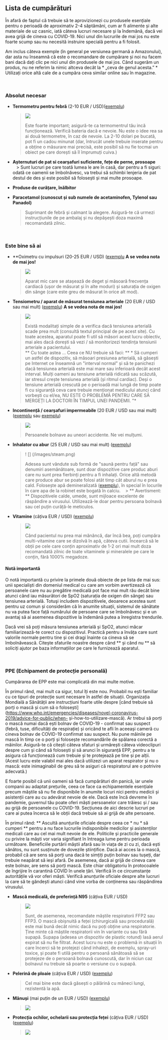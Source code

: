 ## Lista de cumpărături

În afară de faptul că trebuie să te aprovizionezi cu produsele esențiale pentru o perioadă de aproximativ 2-4 săptămâni, cum ar fi alimente și alte materiale de uz casnic, iată câteva lucruri necesare și la îndemână, dacă vei avea grijă de cineva cu COVID-19. Nici unul din lucrurile de mai jos nu este foarte scump sau nu necesită instruire specială pentru a fi folosit.

Am inclus câteva exemple (în general pe versiunea germană a Amazonului), dar asta nu înseamnă că este o recomandare de cumpărare și noi nu facem bani dacă dați clic pe nici unul din produsele de mai jos. Când sugerăm un produs, nu ne referim la nimic altceva decât la * „ceva de genul acesta.” * Utilizați orice altă cale de a cumpăra ceva similar online sau în magazine.

&nbsp;

### Absolut necesar

* **Termometru pentru febră** (2-10 EUR / USD)([exemplu](https://www.amazon.de/gp/product/B001NYHXYS))
   > ![](/images/thermometer.png)
   >
   > Este foarte important; asigură-te ca termomentrul tău incă funcționează. Verifică bateria dacă e nevoie. Nu este o idee rea sa ai două termometre, în caz de nevoie. La 2-10 dolari pe bucată, pot fi un cadou minunat (dar, întrucât unele trebuie inserate pentru a obține o măsurare mai precisă, este posibil să nu fie tocmai un obiect pe care dorești să îl împrumuți cuiva.)

* **Așternuturi de pat si cearșafuri suficiente, fețe de perne, prosoape**
   
   > Sunt lucruri pe care toată lumea le are în casă, dar pentru a fi siguri: odată ce oamenii se îmbolnăvesc, va trebui să schimbi lenjeria de pat destul de des și este posibil să folosești și mai multe prosoape.
   
* **Produse de curățare, înălbitor**

* **Paracetamol (cunoscut și sub numele de acetaminofen, Tylenol sau Panadol)**

   > Suprimant de febră și calmant la alegere. Asigură-te că urmezi instrucțiunile de pe ambalaj și nu depășești doza maximă recomandată zilnic.

&nbsp;

### Este bine să ai

* **Oximetru cu impulsuri (20-25 EUR / USD) ([exemplu](https://www.amazon.de/gp/product/B07P3ZS6L3) **A se vedea nota de mai jos!**
   > ![](/images/pulse-oxi.png)
   >
   > Aparat mic care se atașează de deget și măsoară frecvența cardiacă (ușor de măsurat și în alte moduri) și saturația de oxigen din sânge (care este greu de măsurat în orice alt mod).

* **Tensiometru / aparat de măsurat tensiunea arteriale** (20 EUR / USD sau mai mult) ([exemplu](https://www.amazon.de/gp/product/B07KY867ZH)) **A se vedea nota de mai jos!**
   > ![](/images/blood-pressure.png)
   >
   > Există modalitați simple de a verifica dacă tensiunea arterială scade prea mult (consultă textul principal de pe acest site). Cu toate acestea, aparatul poate fi util să măsori acest lucru obiectiv, mai ales dacă dorești să vezi / să monitorizezi tendința tensiunii arteriale a pacientului. <br>
   > ** Cu toate astea ... Ceea ce NU trebuie să faci: ** * Să cumperi un astfel de dispozitiv, să măsoari presiunea arterială, să găsești pe Internet ce înseamnă un "interval normal" și să te panichezi dacă tensiunea arterială este mai mare sau inferioară decât acest interval. Mulți oameni au tensiune arterială ridicată sau scăzută, iar stresul crește tensiunea arterială (și ritmul cardiac). Deși o tensiune arterială crescută pe o perioadă mai lungă de timp poate fi cu siguranță ceva care trebuie menționat medicului atunci cănd vorbești cu el/ea, NU ESTE O PROBLEMĂ PENTRU CARE SĂ MERGEȚI LA DOCTORI ÎN TIMPUL UNEI PANDEMII. "*
   
* **Incontinență / cearșafuri impermeabile** (20 EUR / USD sau mai mult) ([exemplu](https://www.amazon.de/Comfortcare-Inkontinenz-Bettw%C3%A4sche-waschbar-Blau/dp/B07W7CCQVG) sau [exemplu](https://www.amazon.de/Co-operative-Independent-Living-Bettdeckenbezug-wasserabweisend/dp/B00BJMA8X2))
   > ![](/images/sheet.png)
   >
   > Persoanele bolnave au uneori accidente. Ne vei mulțumi.

* **Inhalator cu abur** (25 EUR / USD sau mai mult) ([exemplu](https://www.amazon.de/gp/product/B07SNQH6CZ))
   > ! [] (/images/steam.png)
   >
   > Adesea sunt vândute sub formă de "saună pentru față" sau denumiri asemănătoare, sunt doar dispozitive care produc aburi care nu sunt prea fierbinți pentru a fi inhalați. Orice altă metodă care produce abur se poate folosi atât timp cât aburul nu e prea cald. Folosește apă demineralizată ([exemplu](https://www.amazon.de/gp/product/B07J5Y95MQ)), în special în locurile în care apa de la robinet este bogată în calciu.
   > ** Avertisment: ** Dispozitivele calde, umede, sunt mijloace excelente de răspândire a virusului. Utilizează-le doar pentru persoana bolnavă sau cel puțin curăță-le meticulos.

* **Vitamine** (câțiva EUR / USD) ([exemplu](https://www.amazon.de/dp/B07S63PCZK))
   > ![](/images/multi-vitamin.png)
   >
   > Când pacientul nu prea mai mănâncă, dar încă bea, poți cumpăra multi-vitamine care se dizolvă în apă, câteva cutii. Încearcă să le obții pe cele care conțin aproximativ de 1-2 ori mai mult doza recomandată zilnic de toate vitaminele și mineralele pe care le conțin, fără 1000% megadoze.

#### Notă importantă

O notă importantă cu privire la primele două obiecte de pe lista de mai sus: unii specialiști din domeniul medical cu care am vorbim avertizează că persoanele care nu au pregătire medicală pot face mai mult rău decât bine atunci când iau măsurători de SpO2 (saturația de oxigen din sânge) sau tensiunea arterială. Totuşi includem dispozitivele, deoarece acestea sunt pentru uz comun și considerăm că în anumite situații, sistemul de sănătate nu va putea face față numărului de persoane care se îmbolnăvesc și e un avantaj să ai asemenea dispozitive la îndemână putea a înregistra trendurile.

Dacă vrei să poți măsura tensiunea arterială și SpO2, atunci măcar familiarizează-te corect cu dispozitivul. Practică pentru a învăța care sunt valorile normale pentru tine și cei dragi înainte ca cineva să se îmbolnăvească. Citește sfaturile noastre despre când ** și când nu ** să soliciți ajutor pe baza informațiilor pe care le furnizează aparatul.

&nbsp;

### PPE (Echipament de protecție personală)

Cumpărarea de EPP este mai complicată din mai multe motive.

În primul rând, mai mult ca sigur, totul îți este nou. Probabil nu ești familiar cu ce tipuri de protecție sunt necesare în astfel de situații. Organizația Mondială a Sănătății are instrucțiuni foarte utile despre [când trebuie să porți o mască și cum să o folosești](https://www.who.int/emergencies/diseases/novel-coronavirus-2019/advice-for-public/when- și-how-to-utilizare-mască). Ar trebui să porți o mască numai dacă ești bolnav de COVID-19 - confirmat sau suspect (febră, tuse, dificultăți de respirație) și oricând te afli în aceeași cameră cu cineva bolnav de COVID-19 confirmat sau suspect. Nu pune mâinile pe mască în timp ce o porți și folosește recomandările de spălarea corectă a mâinilor. Asigură-te că citești câteva sfaturi și urmărești câteva videoclipuri despre cum și când să folosești și să arunci în siguranță EPP, pentru a te asigura că funcționează cum trebuie și te protejează pe tine și pe alții. (Acest lucru este valabil mai ales dacă utilizezi un aparat respirator și nu o mască: este inimaginabil de greu să te asiguri că respiratorul are o potrivire adecvată.)

E foarte posibil că unii oameni să facă cumpărături din panică, iar unele companii au adaptat prețurile, ceea ce face ca echipamentele esențiale precum măștile să nu fie disponibile în anumite locuri nici pentru medicii și asistenții care au cu adevărat nevoie de ele. Dacă este încă devreme în pandemie, guvernul tău poate oferi măști persoanelor care trăiesc și / sau au grijă de persoanele cu COVID-19. Secțiunea de aici descrie lucruri pe care ai putea încerca să le obții dacă trebuie să ai grijă de alte persoane.

În primul rând: ** Ascultă anunțurile oficiale despre ceea ce * nu * să cumperi ** pentru a nu face lucrurile indisponibile medicilor și asistenților medicali care au cel mai mult nevoie de ele. Politicile și practicile generale cu privire la măști vor varia signifiant în întreaga lume pentru perioada următoare. Beneficiile purtării măștii afară sau în viața de zi cu zi, dacă ești sănătos, nu sunt susținute de dovezile științifice. Dacă ai acces la o mască, probabil că are sens să porți una dacă te simțiți puțin bolnav sau tușeți, dar trebuie neapărat să ieși afară. De asemenea, dacă ai grijă de cineva care este bolnav, are sens să porți mască. Este chiar obligatoriu în protocoalele de îngrijire în carantină COVID în unele țări. Verifică în ce circumstanțe autoritățile vă vor oferi măști. Verifică anunțurile oficiale despre alte lucruri la care să te gândești atunci când vine vorba de conținerea sau răspândirea virusului.

* **Mască medicală, de preferință N95** (câțiva EUR / USD)
   > ![](/images/mask.png)
   >
   > Sunt, de asemenea, recomandate măștile respiratorii FFP2 sau FFP3. O mască obișnuită a feței (chirurgicală sau procedurală) este mai bună decât nimic dacă nu poți obține una respiratorie. Ține minte că măștile respiratorii vin în variante cu sau fără supapă. Supapa (adesea un dispozitiv de plastic rotund) lasă aerul expirat să nu fie filtrat. Acest lucru nu este o problemă in situații în care încerci să te protejezi când inhalezi, de exemplu, spray-uri toxice, și poate fi utilă pentru o persoană sănătoasă să se protejeze de o persoană bolnavă cunoscută, dar în niciun caz bolnavul nu trebuie să poarte o versiune cu o supapă.

* **Pelerină de ploaie** (câțiva EUR / USD) ([exemplu](https://www.amazon.de/dp/B07DFDFFRX))
   > Cel mai bine este dacă găsești o pălărină cu mâneci lungi, rezistentă la apă.

* **Mănuși** (mai puțin de un EUR / USD) ([exemplu](https://www.amazon.de/dp/B01LWJ80C7))
   > ![](/images/gloves.png)

* **Protecția ochilor, ochelarii sau protecția feței** (câțiva EUR / USD) ([exemplu](https://www.amazon.de/dp/B002THV25Y))
   > ![](/images/ochelari.png)
